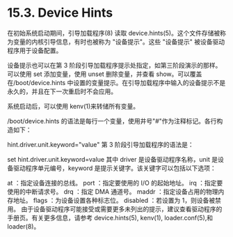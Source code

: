 # 15.3. Device Hints

在初始系统启动期间，引导加载程序(8) 读取 device.hints(5)。这个文件存储被称为变量的内核引导信息，有时也被称为 "设备提示"。这些 "设备提示" 被设备驱动程序用于设备配置。

设备提示也可以在第 3 阶段引导加载程序提示处指定，如第三阶段演示的那样。可以使用 set 添加变量，使用 unset 删除变量，并查看 show。可以覆盖在/boot/device.hints 中设置的变量提示。在引导加载程序中输入的设备提示不是永久的，并且在下一次重启时不会应用。

系统启动后，可以使用 kenv(1)来转储所有变量。

/boot/device.hints 的语法是每行一个变量，使用井号"#"作为注释标记。各行构造如下：

 hint.driver.unit.keyword="value"
第 3 阶段引导加载程序的语法是：

 set hint.driver.unit.keyword=value
其中 driver 是设备驱动程序名称，unit 是设备驱动程序单元编号，keyword 是提示关键字。该关键字可以包括以下选项：

at ：指定设备连接的总线。
port ：指定要使用的 I/O 的起始地址。
irq ：指定要使用的中断请求号。
drq ：指定 DMA 通道号。
maddr ：指定设备占用的物理内存地址。
flags ：为设备设置各种标志位。
disabled ：若设置为 1，则设备被禁用。
由于设备驱动程序可能接受或需要更多未列出的提示，建议查看驱动程序的手册页。有关更多信息，请参考 device.hints(5), kenv(1), loader.conf(5),和 loader(8)。
